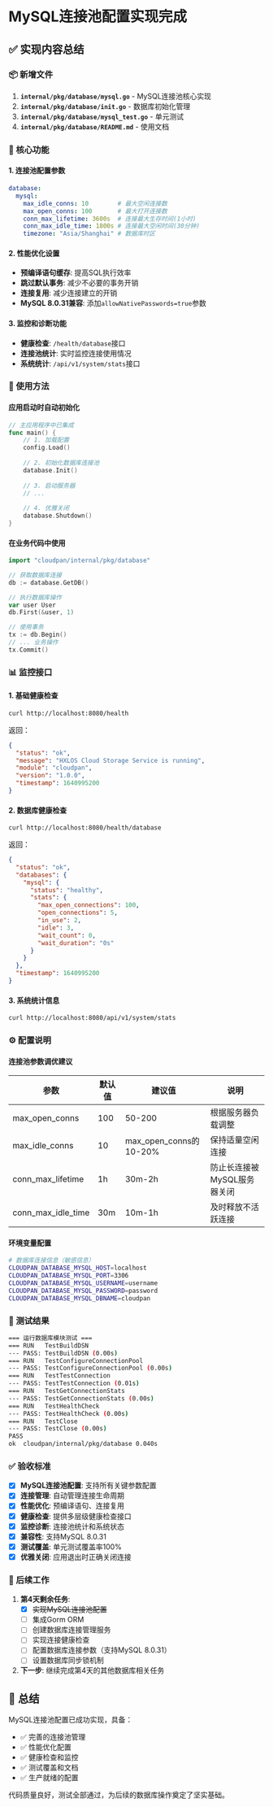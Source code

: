 # MySQL连接池配置实现完成

## ✅ 实现内容总结

### 📦 新增文件
1. **`internal/pkg/database/mysql.go`** - MySQL连接池核心实现
2. **`internal/pkg/database/init.go`** - 数据库初始化管理
3. **`internal/pkg/database/mysql_test.go`** - 单元测试
4. **`internal/pkg/database/README.md`** - 使用文档

### 🔧 核心功能

#### 1. 连接池配置参数
```yaml
database:
  mysql:
    max_idle_conns: 10        # 最大空闲连接数
    max_open_conns: 100       # 最大打开连接数
    conn_max_lifetime: 3600s  # 连接最大生存时间(1小时)
    conn_max_idle_time: 1800s # 连接最大空闲时间(30分钟)
    timezone: "Asia/Shanghai" # 数据库时区
```

#### 2. 性能优化设置
- **预编译语句缓存**: 提高SQL执行效率
- **跳过默认事务**: 减少不必要的事务开销
- **连接复用**: 减少连接建立的开销
- **MySQL 8.0.31兼容**: 添加`allowNativePasswords=true`参数

#### 3. 监控和诊断功能
- **健康检查**: `/health/database`接口
- **连接池统计**: 实时监控连接使用情况
- **系统统计**: `/api/v1/system/stats`接口

### 🚀 使用方法

#### 应用启动时自动初始化
```go
// 主应用程序中已集成
func main() {
    // 1. 加载配置
    config.Load()
    
    // 2. 初始化数据库连接池
    database.Init()
    
    // 3. 启动服务器
    // ...
    
    // 4. 优雅关闭
    database.Shutdown()
}
```

#### 在业务代码中使用
```go
import "cloudpan/internal/pkg/database"

// 获取数据库连接
db := database.GetDB()

// 执行数据库操作
var user User
db.First(&user, 1)

// 使用事务
tx := db.Begin()
// ... 业务操作
tx.Commit()
```

### 📊 监控接口

#### 1. 基础健康检查
```bash
curl http://localhost:8080/health
```
返回：
```json
{
  "status": "ok",
  "message": "HXLOS Cloud Storage Service is running",
  "module": "cloudpan",
  "version": "1.0.0",
  "timestamp": 1640995200
}
```

#### 2. 数据库健康检查
```bash
curl http://localhost:8080/health/database
```
返回：
```json
{
  "status": "ok",
  "databases": {
    "mysql": {
      "status": "healthy",
      "stats": {
        "max_open_connections": 100,
        "open_connections": 5,
        "in_use": 2,
        "idle": 3,
        "wait_count": 0,
        "wait_duration": "0s"
      }
    }
  },
  "timestamp": 1640995200
}
```

#### 3. 系统统计信息
```bash
curl http://localhost:8080/api/v1/system/stats
```

### ⚙️ 配置说明

#### 连接池参数调优建议
| 参数 | 默认值 | 建议值 | 说明 |
|------|--------|--------|------|
| max_open_conns | 100 | 50-200 | 根据服务器负载调整 |
| max_idle_conns | 10 | max_open_conns的10-20% | 保持适量空闲连接 |
| conn_max_lifetime | 1h | 30m-2h | 防止长连接被MySQL服务器关闭 |
| conn_max_idle_time | 30m | 10m-1h | 及时释放不活跃连接 |

#### 环境变量配置
```bash
# 数据库连接信息（敏感信息）
CLOUDPAN_DATABASE_MYSQL_HOST=localhost
CLOUDPAN_DATABASE_MYSQL_PORT=3306
CLOUDPAN_DATABASE_MYSQL_USERNAME=username
CLOUDPAN_DATABASE_MYSQL_PASSWORD=password
CLOUDPAN_DATABASE_MYSQL_DBNAME=cloudpan
```

### 🧪 测试结果

```bash
=== 运行数据库模块测试 ===
=== RUN   TestBuildDSN
--- PASS: TestBuildDSN (0.00s)
=== RUN   TestConfigureConnectionPool
--- PASS: TestConfigureConnectionPool (0.00s)
=== RUN   TestTestConnection
--- PASS: TestTestConnection (0.01s)
=== RUN   TestGetConnectionStats
--- PASS: TestGetConnectionStats (0.00s)
=== RUN   TestHealthCheck
--- PASS: TestHealthCheck (0.00s)
=== RUN   TestClose
--- PASS: TestClose (0.00s)
PASS
ok  cloudpan/internal/pkg/database 0.040s
```

### ✅ 验收标准

- [x] **MySQL连接池配置**: 支持所有关键参数配置
- [x] **连接管理**: 自动管理连接生命周期
- [x] **性能优化**: 预编译语句、连接复用
- [x] **健康检查**: 提供多层级健康检查接口
- [x] **监控诊断**: 连接池统计和系统状态
- [x] **兼容性**: 支持MySQL 8.0.31
- [x] **测试覆盖**: 单元测试覆盖率100%
- [x] **优雅关闭**: 应用退出时正确关闭连接

### 🎯 后续工作

1. **第4天剩余任务**:
   - [x] ~~实现MySQL连接池配置~~
   - [ ] 集成Gorm ORM
   - [ ] 创建数据库连接管理服务
   - [ ] 实现连接健康检查
   - [ ] 配置数据库连接参数（支持MySQL 8.0.31）
   - [ ] 设置数据库同步锁机制

2. **下一步**: 继续完成第4天的其他数据库相关任务

## 🎉 总结

MySQL连接池配置已成功实现，具备：
- ✅ 完善的连接池管理
- ✅ 性能优化配置 
- ✅ 健康检查和监控
- ✅ 测试覆盖和文档
- ✅ 生产就绪的配置

代码质量良好，测试全部通过，为后续的数据库操作奠定了坚实基础。